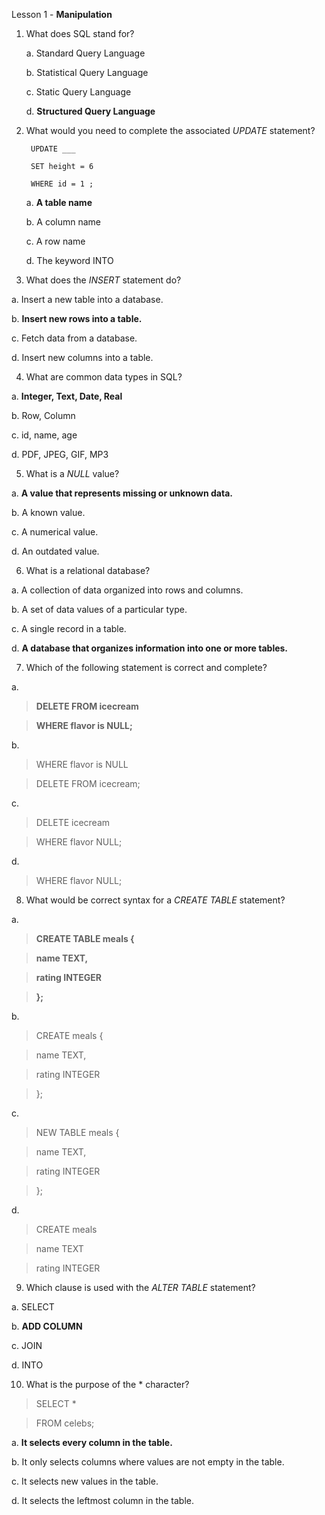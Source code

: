 Lesson 1 - **Manipulation**


1. What does SQL stand for?

    a. Standard Query Language
  
    b. Statistical Query Language
  
    c. Static Query Language
  
    d. **Structured Query Language**
  
2. What would you need to complete the associated *UPDATE* statement?

        UPDATE ___

        SET height = 6

        WHERE id = 1 ;

    a. **A table name**
  
    b. A column name
  
    c. A row name
  
    d. The keyword INTO

3. What does the *INSERT* statement do?

  a. Insert a new table into a database.
  
  b. **Insert new rows into a table.**
  
  c. Fetch data from a database.
  
  d. Insert new columns into a table.
  
4. What are common data types in SQL?

  a. **Integer, Text, Date, Real**
  
  b. Row, Column
  
  c. id, name, age
  
  d. PDF, JPEG, GIF, MP3
  
5. What is a *NULL* value?

  a. **A value that represents missing or unknown data.**
  
  b. A known value.
  
  c. A numerical value.
  
  d. An outdated value.

6. What is a relational database?

  a. A collection of data organized into rows and columns.
  
  b. A set of data values of a particular type.
  
  c. A single record in a table.
  
  d. **A database that organizes information into one or more tables.**
  
7. Which of the following statement is correct and complete?

  a.
  
> **DELETE FROM icecream**

> **WHERE flavor is NULL;**
  
  b. 
  
> WHERE flavor is NULL

> DELETE FROM icecream;
  
  c.
  
> DELETE icecream

> WHERE flavor NULL;
  
  d.

> WHERE flavor NULL;

8. What would be correct syntax for a *CREATE TABLE* statement?

  a.
  
> **CREATE TABLE meals {**

>   **name TEXT,**

>   **rating INTEGER**

> **};**
  
  b. 
  
> CREATE meals {

>   name TEXT,

>   rating INTEGER

> };
  
  c.
  
> NEW TABLE meals {

>   name TEXT,

>   rating INTEGER

> };
  
  d.

> CREATE meals

>   name TEXT

>   rating INTEGER

9. Which clause is used with the *ALTER TABLE* statement?

  a. SELECT
  
  b. **ADD COLUMN**
  
  c. JOIN
  
  d. INTO

10. What is the purpose of the * character?
> SELECT *

> FROM celebs;

  a. **It selects every column in the table.**
  
  b. It only selects columns where values are not empty in the table.
  
  c. It selects new values in the table.
  
  d. It selects the leftmost column in the table.
